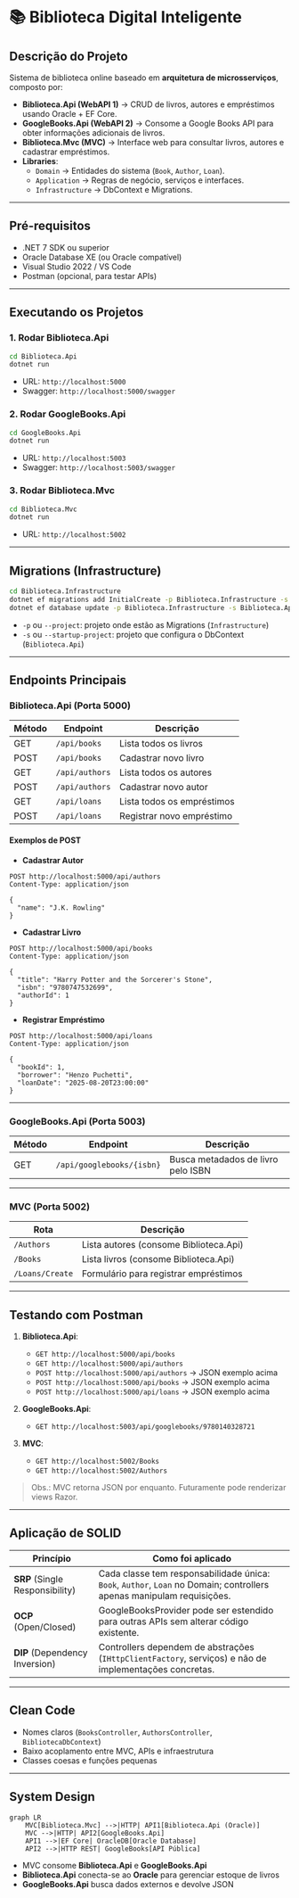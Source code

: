 # 📚 Biblioteca Digital Inteligente

## **Descrição do Projeto**
Sistema de biblioteca online baseado em **arquitetura de microsserviços**, composto por:

- **Biblioteca.Api (WebAPI 1)** → CRUD de livros, autores e empréstimos usando Oracle + EF Core.  
- **GoogleBooks.Api (WebAPI 2)** → Consome a Google Books API para obter informações adicionais de livros.  
- **Biblioteca.Mvc (MVC)** → Interface web para consultar livros, autores e cadastrar empréstimos.  
- **Libraries**:
  - `Domain` → Entidades do sistema (`Book`, `Author`, `Loan`).  
  - `Application` → Regras de negócio, serviços e interfaces.  
  - `Infrastructure` → DbContext e Migrations.

---

## **Pré-requisitos**

- .NET 7 SDK ou superior
- Oracle Database XE (ou Oracle compatível)
- Visual Studio 2022 / VS Code
- Postman (opcional, para testar APIs)

---

## **Executando os Projetos**

### **1. Rodar Biblioteca.Api**
```bash
cd Biblioteca.Api
dotnet run
```
- URL: `http://localhost:5000`  
- Swagger: `http://localhost:5000/swagger`

### **2. Rodar GoogleBooks.Api**
```bash
cd GoogleBooks.Api
dotnet run
```
- URL: `http://localhost:5003`  
- Swagger: `http://localhost:5003/swagger`

### **3. Rodar Biblioteca.Mvc**
```bash
cd Biblioteca.Mvc
dotnet run
```
- URL: `http://localhost:5002`

---

## **Migrations (Infrastructure)**

```bash
cd Biblioteca.Infrastructure
dotnet ef migrations add InitialCreate -p Biblioteca.Infrastructure -s Biblioteca.Api -o Migrations
dotnet ef database update -p Biblioteca.Infrastructure -s Biblioteca.Api
```

- `-p` ou `--project`: projeto onde estão as Migrations (`Infrastructure`)  
- `-s` ou `--startup-project`: projeto que configura o DbContext (`Biblioteca.Api`)  

---

## **Endpoints Principais**

### **Biblioteca.Api (Porta 5000)**

| Método | Endpoint              | Descrição                         |
|--------|----------------------|----------------------------------|
| GET    | `/api/books`         | Lista todos os livros             |
| POST   | `/api/books`         | Cadastrar novo livro              |
| GET    | `/api/authors`       | Lista todos os autores            |
| POST   | `/api/authors`       | Cadastrar novo autor              |
| GET    | `/api/loans`         | Lista todos os empréstimos        |
| POST   | `/api/loans`         | Registrar novo empréstimo         |

#### **Exemplos de POST**

- **Cadastrar Autor**
```http
POST http://localhost:5000/api/authors
Content-Type: application/json

{
  "name": "J.K. Rowling"
}
```

- **Cadastrar Livro**
```http
POST http://localhost:5000/api/books
Content-Type: application/json

{
  "title": "Harry Potter and the Sorcerer's Stone",
  "isbn": "9780747532699",
  "authorId": 1
}
```

- **Registrar Empréstimo**
```http
POST http://localhost:5000/api/loans
Content-Type: application/json

{
  "bookId": 1,
  "borrower": "Henzo Puchetti",
  "loanDate": "2025-08-20T23:00:00"
}
```

---

### **GoogleBooks.Api (Porta 5003)**

| Método | Endpoint                    | Descrição                                |
|--------|----------------------------|-----------------------------------------|
| GET    | `/api/googlebooks/{isbn}`  | Busca metadados de livro pelo ISBN       |

---

### **MVC (Porta 5002)**

| Rota           | Descrição                                      |
|----------------|-----------------------------------------------|
| `/Authors`     | Lista autores (consome Biblioteca.Api)       |
| `/Books`       | Lista livros (consome Biblioteca.Api)       |
| `/Loans/Create`| Formulário para registrar empréstimos        |

---

## **Testando com Postman**

1. **Biblioteca.Api**:  
   - `GET http://localhost:5000/api/books`  
   - `GET http://localhost:5000/api/authors`  
   - `POST http://localhost:5000/api/authors` → JSON exemplo acima  
   - `POST http://localhost:5000/api/books` → JSON exemplo acima  
   - `POST http://localhost:5000/api/loans` → JSON exemplo acima  

2. **GoogleBooks.Api**:  
   - `GET http://localhost:5003/api/googlebooks/9780140328721`  

3. **MVC**:  
   - `GET http://localhost:5002/Books`  
   - `GET http://localhost:5002/Authors`  

> Obs.: MVC retorna JSON por enquanto. Futuramente pode renderizar views Razor.

---

## **Aplicação de SOLID**

| Princípio | Como foi aplicado |
|------------|-----------------|
| **SRP** (Single Responsibility) | Cada classe tem responsabilidade única: `Book`, `Author`, `Loan` no Domain; controllers apenas manipulam requisições. |
| **OCP** (Open/Closed) | GoogleBooksProvider pode ser estendido para outras APIs sem alterar código existente. |
| **DIP** (Dependency Inversion) | Controllers dependem de abstrações (`IHttpClientFactory`, serviços) e não de implementações concretas. |

---

## **Clean Code**

- Nomes claros (`BooksController`, `AuthorsController`, `BibliotecaDbContext`)  
- Baixo acoplamento entre MVC, APIs e infraestrutura  
- Classes coesas e funções pequenas  

---

## **System Design**

```mermaid
graph LR
    MVC[Biblioteca.Mvc] -->|HTTP| API1[Biblioteca.Api (Oracle)]
    MVC -->|HTTP| API2[GoogleBooks.Api]
    API1 -->|EF Core| OracleDB[Oracle Database]
    API2 -->|HTTP REST| GoogleBooks[API Pública]
```

- MVC consome **Biblioteca.Api** e **GoogleBooks.Api**  
- **Biblioteca.Api** conecta-se ao **Oracle** para gerenciar estoque de livros  
- **GoogleBooks.Api** busca dados externos e devolve JSON

